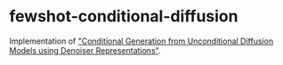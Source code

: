 # fewshot-conditional-diffusion
Implementation of ["Conditional Generation from Unconditional Diffusion Models using Denoiser Representations"](https://arxiv.org/abs/2306.01900).
